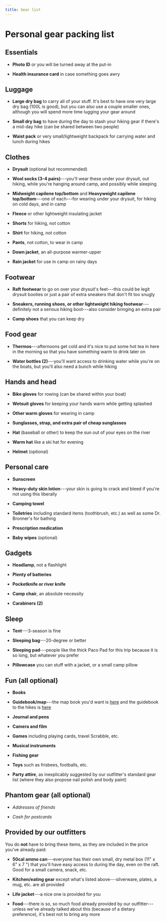```yaml
---
title: Gear list
---
```


# Personal gear packing list

## Essentials

* **Photo ID** or you will be turned away at the put-in

* **Health insurance card** in case something goes awry

## Luggage

* **Large dry bag** to carry all of your stuff. It's best to have one very large dry bag (100L is good), but you can also use a couple smaller ones, although you will spend more time lugging your gear around

* **Small dry bag** to have during the day to stash your hiking gear if there's a mid-day hike (can be shared between two people)

* **Waist pack** or very small/lightweight backpack for carrying water and lunch during hikes

## Clothes

* **Drysuit** (optional but recommended)

* **Wool socks (3-4 pairs)**---you'll wear these under your drysuit, out hiking, while you're hanging around camp, and possibly while sleeping

* **Midweight capilene top/bottom** and **Heavyweight capilene top/bottom**---one of each---for wearing under your drysuit, for hiking on cold days, and in camp

* **Fleece** or other lightweight insulating jacket

* **Shorts** for hiking, not cotton

* **Shirt** for hiking, not cotton

* **Pants**, not cotton, to wear in camp

* **Down jacket**, an all-purpose warmer-upper

* **Rain jacket** for use in camp on rainy days

## Footwear

* **Raft footwear** to go on over your drysuit's feet---this could be legit drysuit booties or just a pair of extra sneakers that don't fit too snugly

* **Sneakers, running shoes, or other lightweight hiking footwear**---definitely not a serious hiking boot---also consider bringing an extra pair

* **Camp shoes** that you can keep dry

## Food gear

* **Thermos**---afternoons get cold and it's nice to put some hot tea in here in the morning so that you have something warm to drink later on

* **Water bottles (2)**---you'll want access to drinking water while you're on the boats, but you'll also need a bunch while hiking

## Hands and head

* **Bike gloves** for rowing (can be shared within your boat)

* **Wetsuit gloves** for keeping your hands warm while getting splashed

* **Other warm gloves** for wearing in camp

* **Sunglasses, strap, and extra pair of cheap sunglasses**

* **Hat** (baseball or other) to keep the sun out of your eyes on the river

* **Warm hat** like a ski hat for evening

* **Helmet** (optional)

## Personal care

* **Sunscreen**

* **Heavy-duty skin lotion**---your skin is going to crack and bleed if you're not using this liberally

* **Camping towel**

* **Toiletries** including standard items (toothbrush, etc.) as well as some Dr. Bronner's for bathing

* **Prescription medication**

* **Baby wipes** (optional)

## Gadgets

* **Headlamp**, not a flashlight

* **Plenty of batteries**

* **Pocketknife or river knife**

* **Camp chair**, an absolute necessity

* **Carabiners (2)**

## Sleep

* **Tent**---3-season is fine

* **Sleeping bag**---20-degree or better

* **Sleeping pad**---people like the thick Paco Pad for this trip because it is so long, but whatever you prefer

* **Pillowcase** you can stuff with a jacket, or a small camp pillow

## Fun (all optional)

* **Books**

* **Guidebook/map**---the map book you'd want is [here](http://amzn.com/0977674991) and the guidebook to the hikes is [here](http://amzn.com/0979505542)

* **Journal and pens**

* **Camera and film**

* **Games** including playing cards, travel Scrabble, etc.

* **Musical instruments**

* **Fishing gear**

* **Toys** such as frisbees, footballs, etc.

* **Party attire**, as inexplicably suggested by our outfitter's standard gear list (where they also propose nail polish and body paint)

## Phantom gear (all optional)

* *Addresses of friends*

* *Cash for postcards*

## Provided by our outfitters

You do **not** have to bring these items, as they are included in the price you've already paid:

* **50cal ammo can**---everyone has their own small, dry metal box (11" x 6" x 7 ") that you'll have easy access to during the day, even on the raft. Good for a small camera, snack, etc.

* **Kitchen/eating gear** except what's listed above---silverware, plates, a mug, etc. are all provided

* **Life jacket**---a nice one is provided for you

* **Food**---there is so, so much food already provided by our outfitter---unless we've already talked about this (because of a dietary preference), it's best not to bring any more



